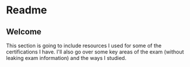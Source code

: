 # Readme

## Welcome

This section is going to include resources I used for some of the certifications I have. I'll also go over some key areas of the exam (without leaking exam information) and the ways I studied.

